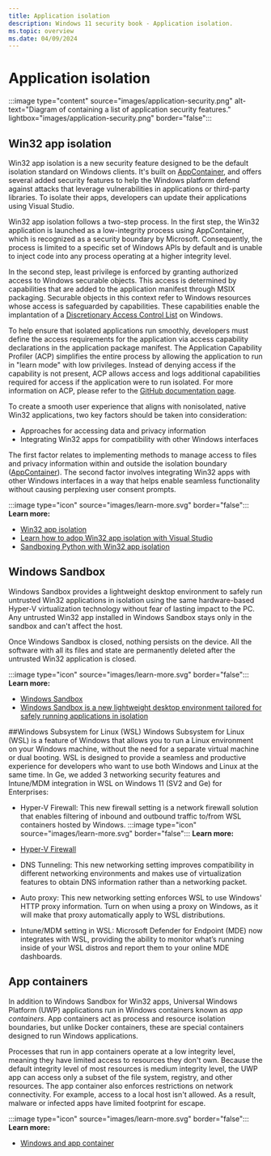 ```yaml
---
title: Application isolation
description: Windows 11 security book - Application isolation.
ms.topic: overview
ms.date: 04/09/2024
---
```


# Application isolation

:::image type="content" source="images/application-security.png" alt-text="Diagram of containing a list of application security features." lightbox="images/application-security.png" border="false":::

## Win32 app isolation

Win32 app isolation is a new security feature designed to be the default isolation standard on Windows clients. It's built on [AppContainer](/windows/win32/secauthz/implementing-an-appcontainer), and offers several added security features to help the Windows platform defend against attacks that leverage vulnerabilities in applications or third-party libraries. To isolate their apps, developers can update their applications using Visual Studio. 

Win32 app isolation follows a two-step process. In the first step, the Win32 application is launched as a low-integrity process using AppContainer, which is recognized as a security boundary by Microsoft. Consequently, the process is limited to a specific set of Windows APIs by default and is unable to inject code into any process operating at a higher integrity level.

In the second step, least privilege is enforced by granting authorized access to Windows securable objects. This access is determined by capabilities that are added to the application manifest through MSIX packaging. Securable objects in this context refer to Windows resources whose access is safeguarded by capabilities. These capabilities enable the implantation of a [Discretionary Access Control List](/windows/win32/secauthz/access-control-lists) on Windows.

To help ensure that isolated applications run smoothly, developers must define the access requirements for the application via access capability declarations in the application package manifest. The Application Capability Profiler (ACP) simplifies the entire process by allowing the application to run in "learn mode" with low privileges. Instead of denying access if the capability is not present, ACP allows access and logs additional capabilities required for access if the application were to run isolated. For more information on ACP, please refer to the [GitHub documentation page](https://github.com/microsoft/win32-app-isolation/blob/main/docs/profiler/application-capability-profiler.md#stack-tracing---acp-stacktracewpaprofile).

To create a smooth user experience that aligns with nonisolated, native Win32 applications, two key factors should be taken into consideration:

- Approaches for accessing data and privacy information
- Integrating Win32 apps for compatibility with other Windows interfaces

The first factor relates to implementing methods to manage access to files and privacy information within and outside the isolation boundary ([AppContainer](/windows/win32/secauthz/implementing-an-appcontainer)). The second factor involves integrating Win32 apps with other Windows interfaces in a way that helps enable seamless functionality without causing perplexing user consent prompts.

:::image type="icon" source="images/learn-more.svg" border="false"::: **Learn more:**

- [Win32 app isolation](https://github.com/microsoft/win32-app-isolation)
- [Learn how to adop Win32 app isolation with Visual Studio](https://github.com/microsoft/win32-app-isolation/blob/main/docs/packaging/packaging-with-visual-studio.md)
- [Sandboxing Python with Win32 app isolation](https://blogs.windows.com/windowsdeveloper/2024/03/06/sandboxing-python-with-win32-app-isolation/)

## Windows Sandbox

Windows Sandbox provides a lightweight desktop environment to safely run untrusted Win32 applications in isolation using the same hardware-based Hyper-V virtualization technology without fear of lasting impact to the PC. Any untrusted Win32 app installed in Windows Sandbox stays only in the sandbox and can't affect the host.

Once Windows Sandbox is closed, nothing persists on the device. All the software with all its files and state are permanently deleted after the untrusted Win32 application is closed.

:::image type="icon" source="images/learn-more.svg" border="false"::: **Learn more:**

- [Windows Sandbox](/windows/security/threat-protection/windows-sandbox/windows-sandbox-overview)
- [Windows Sandbox is a new lightweight desktop environment tailored for safely
running applications in isolation](https://techcommunity.microsoft.com/t5/windows-os-platform-blog/windows-sandbox/ba-p/301849)

##Windows Subsystem for Linux (WSL) 
Windows Subsystem for Linux (WSL) is a feature of Windows that allows you to run a Linux environment on your Windows machine, without the need for a separate virtual machine or dual booting. WSL is designed to provide a seamless and productive experience for developers who want to use both Windows and Linux at the same time. In Ge, we added 3 networking security features and Intune/MDM integration in WSL on Windows 11 (SV2 and Ge) for Enterprises: 
- Hyper-V Firewall: This new firewall setting is a network firewall solution that enables filtering of inbound and outbound traffic to/from WSL containers hosted by Windows.
:::image type="icon" source="images/learn-more.svg" border="false"::: **Learn more:**

- [Hyper-V Firewall](windows/security/operating-system-security/network-security/windows-firewall/hyper-v-firewall)

- DNS Tunneling: This new networking setting improves compatibility in different networking environments and makes use of virtualization features to obtain DNS information rather than a networking packet. 
- Auto proxy: This new networking setting enforces WSL to use Windows' HTTP proxy information. Turn on when using a proxy on Windows, as it will make that proxy automatically apply to WSL distributions.
- Intune/MDM setting in WSL: Microsoft Defender for Endpoint (MDE) now integrates with WSL, providing the ability to monitor what’s running inside of your WSL distros and report them to your online MDE dashboards.


## App containers

In addition to Windows Sandbox for Win32 apps, Universal Windows Platform (UWP) applications run in Windows containers known as *app containers*. App containers act as process and resource isolation boundaries, but unlike Docker containers, these are special containers designed to run Windows applications.

Processes that run in app containers operate at a low integrity level, meaning they have limited access to resources they don't own. Because the default integrity level of most resources is medium integrity level, the UWP app can access only a subset of the file system, registry, and other resources. The app container also enforces restrictions on network connectivity. For example, access to a local host isn't allowed. As a result, malware or infected apps have limited footprint for escape.

:::image type="icon" source="images/learn-more.svg" border="false"::: **Learn more:**

- [Windows and app container](/windows/apps/windows-app-sdk/migrate-to-windows-app-sdk/feature-mapping-table?source=recommendations)
